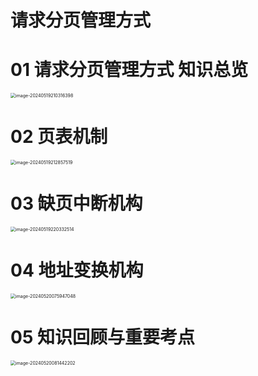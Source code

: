 # 请求分页管理方式



# 01 请求分页管理方式 知识总览

<img src="https://cvp.oss-cn-shanghai.aliyuncs.com/picgo/202405192103641.png" alt="image-20240519210316398" style="zoom:50%;" />



# 02 页表机制

<img src="https://cvp.oss-cn-shanghai.aliyuncs.com/picgo/202405192128736.png" alt="image-20240519212857519" style="zoom:50%;" />



# 03 缺页中断机构

<img src="https://cvp.oss-cn-shanghai.aliyuncs.com/picgo/202405192203740.png" alt="image-20240519220332514" style="zoom:50%;" />



# 04 地址变换机构

<img src="https://cvp.oss-cn-shanghai.aliyuncs.com/picgo/202405200759829.png" alt="image-20240520075947048" style="zoom:50%;" />



# 05 知识回顾与重要考点

<img src="https://cvp.oss-cn-shanghai.aliyuncs.com/picgo/202405200814381.png" alt="image-20240520081442202" style="zoom:50%;" />
